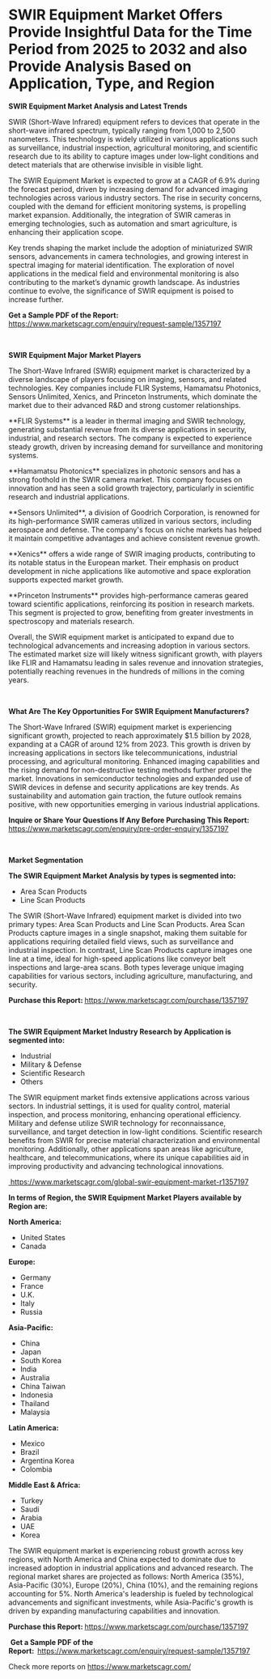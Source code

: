 <p><h1>SWIR Equipment Market Offers Provide Insightful Data for the Time Period from 2025 to 2032 and also Provide Analysis Based on Application, Type, and Region</h1></p><p><strong>SWIR Equipment Market Analysis and Latest Trends</strong></p>
<p><p>SWIR (Short-Wave Infrared) equipment refers to devices that operate in the short-wave infrared spectrum, typically ranging from 1,000 to 2,500 nanometers. This technology is widely utilized in various applications such as surveillance, industrial inspection, agricultural monitoring, and scientific research due to its ability to capture images under low-light conditions and detect materials that are otherwise invisible in visible light.</p><p>The SWIR Equipment Market is expected to grow at a CAGR of 6.9% during the forecast period, driven by increasing demand for advanced imaging technologies across various industry sectors. The rise in security concerns, coupled with the demand for efficient monitoring systems, is propelling market expansion. Additionally, the integration of SWIR cameras in emerging technologies, such as automation and smart agriculture, is enhancing their application scope. </p><p>Key trends shaping the market include the adoption of miniaturized SWIR sensors, advancements in camera technologies, and growing interest in spectral imaging for material identification. The exploration of novel applications in the medical field and environmental monitoring is also contributing to the market’s dynamic growth landscape. As industries continue to evolve, the significance of SWIR equipment is poised to increase further.</p></p>
<p><strong>Get a Sample PDF of the Report:&nbsp;</strong> <a href="https://www.marketscagr.com/enquiry/request-sample/1357197?utm_campaign=1869&utm_medium=2&utm_source=Github&utm_content=ia&utm_term=24022025&utm_id=swir-equipment">https://www.marketscagr.com/enquiry/request-sample/1357197</a></p>
<p>&nbsp;</p>
<p><strong>SWIR Equipment Major Market Players</strong></p>
<p><p>The Short-Wave Infrared (SWIR) equipment market is characterized by a diverse landscape of players focusing on imaging, sensors, and related technologies. Key companies include FLIR Systems, Hamamatsu Photonics, Sensors Unlimited, Xenics, and Princeton Instruments, which dominate the market due to their advanced R&D and strong customer relationships.</p><p>**FLIR Systems** is a leader in thermal imaging and SWIR technology, generating substantial revenue from its diverse applications in security, industrial, and research sectors. The company is expected to experience steady growth, driven by increasing demand for surveillance and monitoring systems.</p><p>**Hamamatsu Photonics** specializes in photonic sensors and has a strong foothold in the SWIR camera market. This company focuses on innovation and has seen a solid growth trajectory, particularly in scientific research and industrial applications. </p><p>**Sensors Unlimited**, a division of Goodrich Corporation, is renowned for its high-performance SWIR cameras utilized in various sectors, including aerospace and defense. The company's focus on niche markets has helped it maintain competitive advantages and achieve consistent revenue growth.</p><p>**Xenics** offers a wide range of SWIR imaging products, contributing to its notable status in the European market. Their emphasis on product development in niche applications like automotive and space exploration supports expected market growth.</p><p>**Princeton Instruments** provides high-performance cameras geared toward scientific applications, reinforcing its position in research markets. This segment is projected to grow, benefiting from greater investments in spectroscopy and materials research.</p><p>Overall, the SWIR equipment market is anticipated to expand due to technological advancements and increasing adoption in various sectors. The estimated market size will likely witness significant growth, with players like FLIR and Hamamatsu leading in sales revenue and innovation strategies, potentially reaching revenues in the hundreds of millions in the coming years.</p></p>
<p>&nbsp;</p>
<p><strong>What Are The Key Opportunities For SWIR Equipment Manufacturers?</strong></p>
<p><p>The Short-Wave Infrared (SWIR) equipment market is experiencing significant growth, projected to reach approximately $1.5 billion by 2028, expanding at a CAGR of around 12% from 2023. This growth is driven by increasing applications in sectors like telecommunications, industrial processing, and agricultural monitoring. Enhanced imaging capabilities and the rising demand for non-destructive testing methods further propel the market. Innovations in semiconductor technologies and expanded use of SWIR devices in defense and security applications are key trends. As sustainability and automation gain traction, the future outlook remains positive, with new opportunities emerging in various industrial applications.</p></p>
<p><strong>Inquire or Share Your Questions If Any Before Purchasing This Report:</strong> <a href="https://www.marketscagr.com/enquiry/pre-order-enquiry/1357197?utm_campaign=1869&utm_medium=2&utm_source=Github&utm_content=ia&utm_term=24022025&utm_id=swir-equipment">https://www.marketscagr.com/enquiry/pre-order-enquiry/1357197</a></p>
<p>&nbsp;</p>
<p><strong>Market Segmentation</strong></p>
<p><strong>The SWIR Equipment Market Analysis by types is segmented into:</strong></p>
<p><ul><li>Area Scan Products</li><li>Line Scan Products</li></ul></p>
<p><p>The SWIR (Short-Wave Infrared) equipment market is divided into two primary types: Area Scan Products and Line Scan Products. Area Scan Products capture images in a single snapshot, making them suitable for applications requiring detailed field views, such as surveillance and industrial inspection. In contrast, Line Scan Products capture images one line at a time, ideal for high-speed applications like conveyor belt inspections and large-area scans. Both types leverage unique imaging capabilities for various sectors, including agriculture, manufacturing, and security.</p></p>
<p><strong>Purchase this Report:&nbsp;</strong><a href="https://www.marketscagr.com/purchase/1357197?utm_campaign=1869&utm_medium=2&utm_source=Github&utm_content=ia&utm_term=24022025&utm_id=swir-equipment">https://www.marketscagr.com/purchase/1357197</a></p>
<p>&nbsp;</p>
<p><strong>The SWIR Equipment Market Industry Research by Application is segmented into:</strong></p>
<p><ul><li>Industrial</li><li>Military & Defense</li><li>Scientific Research</li><li>Others</li></ul></p>
<p><p>The SWIR equipment market finds extensive applications across various sectors. In industrial settings, it is used for quality control, material inspection, and process monitoring, enhancing operational efficiency. Military and defense utilize SWIR technology for reconnaissance, surveillance, and target detection in low-light conditions. Scientific research benefits from SWIR for precise material characterization and environmental monitoring. Additionally, other applications span areas like agriculture, healthcare, and telecommunications, where its unique capabilities aid in improving productivity and advancing technological innovations.</p></p>
<p><a href="https://www.marketscagr.com/global-swir-equipment-market-r1357197?utm_campaign=1869&utm_medium=2&utm_source=Github&utm_content=ia&utm_term=24022025&utm_id=swir-equipment">&nbsp;https://www.marketscagr.com/global-swir-equipment-market-r1357197</a></p>
<p><strong>In terms of Region, the SWIR Equipment Market Players available by Region are:</strong></p>
<p>
    <p> <strong> North America: </strong>
        <ul>
            <li>United States</li>
            <li>Canada</li>
        </ul>
        </p> 
    <p> <strong> Europe: </strong>
        <ul>
            <li>Germany</li>
            <li>France</li>
            <li>U.K.</li>
            <li>Italy</li>
            <li>Russia</li>
        </ul>
        </p> 
    <p> <strong> Asia-Pacific: </strong>
        <ul>
            <li>China</li>
            <li>Japan</li>
            <li>South Korea</li>
            <li>India</li>
            <li>Australia</li>
            <li>China Taiwan</li>
            <li>Indonesia</li>
            <li>Thailand</li>
            <li>Malaysia</li>
        </ul>
        </p> 
    <p> <strong> Latin America: </strong>
        <ul>
            <li>Mexico</li>
            <li>Brazil</li>
            <li>Argentina Korea</li>
            <li>Colombia</li>
        </ul>
        </p> 
    <p> <strong> Middle East & Africa: </strong>
        <ul>
            <li>Turkey</li>
            <li>Saudi</li>
            <li>Arabia</li>
            <li>UAE</li>
            <li>Korea</li>
        </ul>
    </p>
    </p>
<p><p>The SWIR equipment market is experiencing robust growth across key regions, with North America and China expected to dominate due to increased adoption in industrial applications and advanced research. The regional market shares are projected as follows: North America (35%), Asia-Pacific (30%), Europe (20%), China (10%), and the remaining regions accounting for 5%. North America's leadership is fueled by technological advancements and significant investments, while Asia-Pacific's growth is driven by expanding manufacturing capabilities and innovation.</p></p>
<p><strong>Purchase this Report: </strong><a href="https://www.marketscagr.com/purchase/1357197?utm_campaign=1869&utm_medium=2&utm_source=Github&utm_content=ia&utm_term=24022025&utm_id=swir-equipment">https://www.marketscagr.com/purchase/1357197</a></p>
<p>&nbsp;<strong>Get a Sample PDF of the Report:&nbsp;&nbsp;</strong><a href="https://www.marketscagr.com/enquiry/request-sample/1357197?utm_campaign=1869&utm_medium=2&utm_source=Github&utm_content=ia&utm_term=24022025&utm_id=swir-equipment">https://www.marketscagr.com/enquiry/request-sample/1357197</a></p>
<p><strong></strong></p>
<p>Check more reports on <a href="https://www.marketscagr.com/?utm_campaign=1869&utm_medium=2&utm_source=Github&utm_content=ia&utm_term=24022025&utm_id=swir-equipment">https://www.marketscagr.com/</a></p>